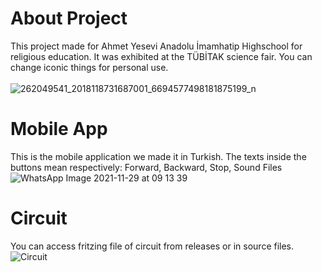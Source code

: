 # About Project
This project made for Ahmet Yesevi Anadolu İmamhatip Highschool for religious education. It was exhibited at the TÜBİTAK science fair. You can change iconic things for personal use.<br><br>
![262049541_2018118731687001_6694577498181875199_n](https://user-images.githubusercontent.com/46069238/144298443-dc81df48-e051-44dd-9d58-37922084a545.jpg)

# Mobile App
This is the mobile application we made it in Turkish. The texts inside the buttons mean respectively: Forward, Backward, Stop, Sound Files
![WhatsApp Image 2021-11-29 at 09 13 39](https://user-images.githubusercontent.com/46069238/144298344-0cbd3691-97a7-40b4-aab1-1698d2a347f0.jpeg)

# Circuit
You can access fritzing file of circuit from releases or in source files.
![Circuit](https://user-images.githubusercontent.com/46069238/144193045-c22edb33-9b63-449d-9f99-e7f890a14626.jpg)
